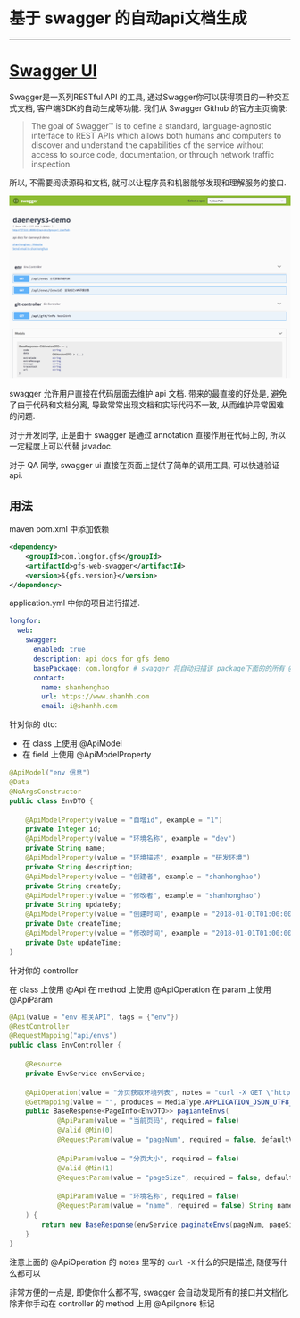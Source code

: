 # 基于 swagger 的自动api文档生成

---

# [Swagger UI](https://swagger.io/tools/swagger-ui/)

Swagger是一系列RESTful API 的工具, 通过Swagger你可以获得项目的一种交互式文档, 客户端SDK的自动生成等功能. 我们从 Swagger Github 的官方主页摘录:

> The goal of Swagger™ is to define a standard, language-agnostic interface to REST APIs which allows both humans and computers to discover and understand the capabilities of the service without access to source code, documentation, or through network traffic inspection.

所以, 不需要阅读源码和文档, 就可以让程序员和机器能够发现和理解服务的接口.

![](imgs/swagger_1.png)

swagger 允许用户直接在代码层面去维护 api 文档.
带来的最直接的好处是, 避免了由于代码和文档分离, 导致常常出现文档和实际代码不一致, 从而维护异常困难的问题.

对于开发同学, 
正是由于 swagger 是通过 annotation 直接作用在代码上的, 所以一定程度上可以代替 javadoc.

对于 QA 同学,
swagger ui 直接在页面上提供了简单的调用工具, 可以快速验证 api.

## 用法

maven pom.xml 中添加依赖

```xml
<dependency>
    <groupId>com.longfor.gfs</groupId>
    <artifactId>gfs-web-swagger</artifactId>
    <version>${gfs.version}</version>
</dependency>
```

application.yml 中你的项目进行描述.

```yaml
longfor:
  web:
    swagger:
      enabled: true
      description: api docs for gfs demo
      basePackage: com.longfor # swagger 将自动扫描该 package下面的的所有 @RequestMapping, default "com.longfor"
      contact:
        name: shanhonghao
        url: https://www.shanhh.com
        email: i@shanhh.com
```

针对你的 dto:  

* 在 class 上使用 @ApiModel
* 在 field 上使用 @ApiModelProperty

```java
@ApiModel("env 信息")
@Data
@NoArgsConstructor
public class EnvDTO {

    @ApiModelProperty(value = "自增id", example = "1")
    private Integer id;
    @ApiModelProperty(value = "环境名称", example = "dev")
    private String name;
    @ApiModelProperty(value = "环境描述", example = "研发环境")
    private String description;
    @ApiModelProperty(value = "创建者", example = "shanhonghao")
    private String createBy;
    @ApiModelProperty(value = "修改者", example = "shanhonghao")
    private String updateBy;
    @ApiModelProperty(value = "创建时间", example = "2018-01-01T01:00:00")
    private Date createTime;
    @ApiModelProperty(value = "修改时间", example = "2018-01-01T01:00:00")
    private Date updateTime;
}
```

针对你的 controller

在 class 上使用 @Api
在 method 上使用 @ApiOperation
在 param 上使用 @ApiParam
```java
@Api(value = "env 相关API", tags = {"env"})
@RestController
@RequestMapping("api/envs")
public class EnvController {

    @Resource
    private EnvService envService;

    @ApiOperation(value = "分页获取环境列表", notes = "curl -X GET \"http://127.0.0.1:8080/api/envs?pageNum=0&pageSize=10\" -H \"accept: application/json;charset=UTF-8\"")
    @GetMapping(value = "", produces = MediaType.APPLICATION_JSON_UTF8_VALUE)
    public BaseResponse<PageInfo<EnvDTO>> pagianteEnvs(
            @ApiParam(value = "当前页码", required = false)
            @Valid @Min(0)
            @RequestParam(value = "pageNum", required = false, defaultValue = "0") Integer pageNum,

            @ApiParam(value = "分页大小", required = false)
            @Valid @Min(1)
            @RequestParam(value = "pageSize", required = false, defaultValue = "10") Integer pageSize,

            @ApiParam(value = "环境名称", required = false)
            @RequestParam(value = "name", required = false) String name
    ) {
        return new BaseResponse(envService.paginateEnvs(pageNum, pageSize, name));
    }
}
```
注意上面的 @ApiOperation 的 notes 里写的 `curl -X` 什么的只是描述, 随便写什么都可以

非常方便的一点是, 即使你什么都不写, swagger 会自动发现所有的接口并文档化.
除非你手动在 controller 的 method 上用 @ApiIgnore 标记
